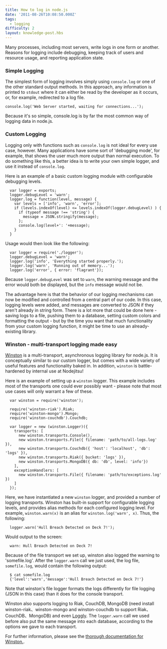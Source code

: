 ```yaml
---
title: How to log in node.js
date: '2011-08-26T10:08:50.000Z'
tags:
  - logging
difficulty: 2
layout: knowledge-post.hbs
---
```


Many processes, including most servers, write logs in one form or another. Reasons for logging include debugging, keeping track of users and resource usage, and reporting application state.

### Simple Logging

The simplest form of logging involves simply using `console.log` or one of the other standard output methods. In this approach, any information is printed to `stdout` where it can either be read by the developer as it occurs, or, for example, redirected to a log file. 

    console.log('Web Server started, waiting for connections...');

Because it's so simple, console.log is by far the most common way of logging data in node.js.

### Custom Logging

Logging only with functions such as `console.log` is not ideal for every use case, however.  Many applications have some sort of 'debugging mode', for example, that shows the user much more output than normal execution.  To do something like this, a better idea is to write your own simple logger, and use it instead of `console.log`. 

Here is an example of a basic custom logging module with configurable debugging levels.

      var logger = exports;
      logger.debugLevel = 'warn';
      logger.log = function(level, message) {
        var levels = ['info', 'warn', 'error'];
        if (levels.indexOf(level) <= levels.indexOf(logger.debugLevel) ) {
          if (typeof message !== 'string') {
            message = JSON.stringify(message);
          };
          console.log(level+': '+message);
        }
      }

Usage would then look like the following:

      var logger = require('./logger');
      logger.debugLevel = 'warn';
      logger.log('info', 'Everything started properly.');
      logger.log('warn', 'Running out of memory...');
      logger.log('error', { error: 'flagrant'});
    
Because `logger.debugLevel` was set to `warn`, the warning message and the error would both be displayed, but the `info` message would not be.

The advantage here is that the behavior of our logging mechanisms can now be modified and controlled from a central part of our code. In this case, logging levels were added, and messages are converted to JSON if they aren't already in string form. There is a lot more that could be done here - saving logs to a file, pushing them to a database, setting custom colors and formatting the output - but by the time you want that much functionality from your custom logging function, it might be time to use an already-existing library.

### Winston - multi-transport logging made easy

[Winston](https://github.com/indexzero/winston) is a multi-transport, asynchronous logging library for node.js.  It is conceptually similar to our custom logger, but comes with a wide variety of useful features and functionality baked in. In addition, `winston` is battle-hardened by internal use at Nodejitsu!

Here is an example of setting up a `winston` logger.  This example includes most of the transports one could ever possibly want - please note that most use cases will only warrant a few of these.

      var winston = require('winston');

      require('winston-riak').Riak;
      require('winston-mongo').Mongo;
      require('winston-couchdb').Couchdb;
      
      var logger = new (winston.Logger)({
        transports: [
          new winston.transports.Console(),
          new winston.transports.File({ filename: 'path/to/all-logs.log' }),
          new winston.transports.Couchdb({ 'host': 'localhost', 'db': 'logs' }),
          new winston.transports.Riak({ bucket: 'logs' }),
          new winston.transports.MongoDB({ db: 'db', level: 'info'})
        ],
        exceptionHandlers: [
          new winston.transports.File({ filename: 'path/to/exceptions.log' })
        ]
      });

Here, we have instantiated a new `winston` logger, and provided a number of logging transports.  Winston has built-in support for configurable logging levels, and provides alias methods for each configured logging level.  For example, `winston.warn(x)` is an alias for `winston.log('warn', x)`.  Thus, the following:

      logger.warn('Hull Breach Detected on Deck 7!'); 

Would output to the screen:

      warn: Hull Breach Detected on Deck 7!

Because of the file transport we set up, winston also logged the warning to 'somefile.log'.  After the `logger.warn` call we just used, the log file, `somefile.log`, would contain the following output:

      $ cat somefile.log 
      {'level':'warn','message':'Hull Breach Detected on Deck 7!'}

Note that winston's file logger formats the logs differently for file logging (JSON in this case) than it does for the console transport.

Winston also supports logging to Riak, CouchDB, MongoDB (need install winston-riak、winston-mongo and winston-couchdb to support Riak、CouchDB、MongoDB) and even [Loggly](http://loggly.com).  The `logger.warn` call we used before also put the same message into each database, according to the options we gave to each transport.

For further information, please see the [thorough documentation for Winston.](https://github.com/indexzero/winston).

